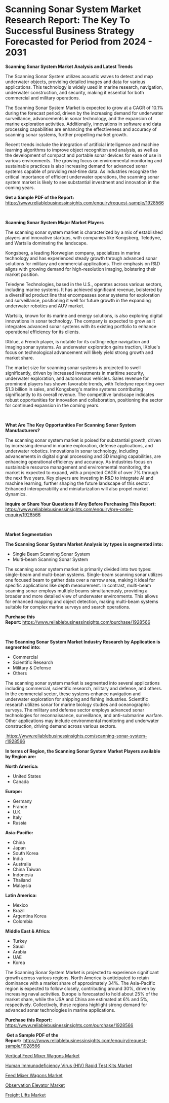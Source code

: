 <p><h1>Scanning Sonar System Market Research Report: The Key To Successful Business Strategy Forecasted for Period from 2024 - 2031</h1></p><p><strong>Scanning Sonar System Market Analysis and Latest Trends</strong></p>
<p><p>The Scanning Sonar System utilizes acoustic waves to detect and map underwater objects, providing detailed images and data for various applications. This technology is widely used in marine research, navigation, underwater construction, and security, making it essential for both commercial and military operations. </p><p>The Scanning Sonar System Market is expected to grow at a CAGR of 10.1% during the forecast period, driven by the increasing demand for underwater surveillance, advancements in sonar technology, and the expansion of marine exploration activities. Additionally, innovations in software and data processing capabilities are enhancing the effectiveness and accuracy of scanning sonar systems, further propelling market growth.</p><p>Recent trends include the integration of artificial intelligence and machine learning algorithms to improve object recognition and analysis, as well as the development of compact and portable sonar devices for ease of use in various environments. The growing focus on environmental monitoring and sustainable practices is also increasing demand for advanced sonar systems capable of providing real-time data. As industries recognize the critical importance of efficient underwater operations, the scanning sonar system market is likely to see substantial investment and innovation in the coming years.</p></p>
<p><strong>Get a Sample PDF of the Report:&nbsp;</strong> <a href="https://www.reliablebusinessinsights.com/enquiry/request-sample/1928566?utm_campaign=113&utm_medium=2&utm_source=Github&utm_content=ia&utm_term=25102024&utm_id=scanning-sonar-system">https://www.reliablebusinessinsights.com/enquiry/request-sample/1928566</a></p>
<p>&nbsp;</p>
<p><strong>Scanning Sonar System Major Market Players</strong></p>
<p><p>The scanning sonar system market is characterized by a mix of established players and innovative startups, with companies like Kongsberg, Teledyne, and Wartsila dominating the landscape. </p><p>Kongsberg, a leading Norwegian company, specializes in marine technology and has experienced steady growth through advanced sonar solutions for military and commercial applications. Their emphasis on R&D aligns with growing demand for high-resolution imaging, bolstering their market position.</p><p>Teledyne Technologies, based in the U.S., operates across various sectors, including marine systems. It has achieved significant revenue, bolstered by a diversified product line that encompasses sonar systems for exploration and surveillance, positioning it well for future growth in the expanding underwater robotics and AUV market.</p><p>Wartsila, known for its marine and energy solutions, is also exploring digital innovations in sonar technology. The company is expected to grow as it integrates advanced sonar systems with its existing portfolio to enhance operational efficiency for its clients.</p><p>IXblue, a French player, is notable for its cutting-edge navigation and imaging sonar systems. As underwater exploration gains traction, IXblue's focus on technological advancement will likely yield strong growth and market share.</p><p>The market size for scanning sonar systems is projected to swell significantly, driven by increased investments in maritime security, underwater exploration, and autonomous vehicles. Sales revenue for prominent players has shown favorable trends, with Teledyne reporting over $1.3 billion in sales, and Kongsberg's marine systems contributing significantly to its overall revenue. The competitive landscape indicates robust opportunities for innovation and collaboration, positioning the sector for continued expansion in the coming years.</p></p>
<p>&nbsp;</p>
<p><strong>What Are The Key Opportunities For Scanning Sonar System Manufacturers?</strong></p>
<p><p>The scanning sonar system market is poised for substantial growth, driven by increasing demand in marine exploration, defense applications, and underwater robotics. Innovations in sonar technology, including advancements in digital signal processing and 3D imaging capabilities, are enhancing operational efficiency and accuracy. As industries focus on sustainable resource management and environmental monitoring, the market is expected to expand, with a projected CAGR of over 7% through the next five years. Key players are investing in R&D to integrate AI and machine learning, further shaping the future landscape of this sector. Enhanced interoperability and miniaturization will also propel market dynamics.</p></p>
<p><strong>Inquire or Share Your Questions If Any Before Purchasing This Report:</strong> <a href="https://www.reliablebusinessinsights.com/enquiry/pre-order-enquiry/1928566?utm_campaign=113&utm_medium=2&utm_source=Github&utm_content=ia&utm_term=25102024&utm_id=scanning-sonar-system">https://www.reliablebusinessinsights.com/enquiry/pre-order-enquiry/1928566</a></p>
<p>&nbsp;</p>
<p><strong>Market Segmentation</strong></p>
<p><strong>The Scanning Sonar System Market Analysis by types is segmented into:</strong></p>
<p><ul><li>Single Beam Scanning Sonar System</li><li>Multi-beam Scanning Sonar System</li></ul></p>
<p><p>The scanning sonar system market is primarily divided into two types: single-beam and multi-beam systems. Single-beam scanning sonar utilizes one focused beam to gather data over a narrow area, making it ideal for specific applications like depth measurement. In contrast, multi-beam scanning sonar employs multiple beams simultaneously, providing a broader and more detailed view of underwater environments. This allows for enhanced mapping and object detection, making multi-beam systems suitable for complex marine surveys and search operations.</p></p>
<p><strong>Purchase this Report:&nbsp;</strong><a href="https://www.reliablebusinessinsights.com/purchase/1928566?utm_campaign=113&utm_medium=2&utm_source=Github&utm_content=ia&utm_term=25102024&utm_id=scanning-sonar-system">https://www.reliablebusinessinsights.com/purchase/1928566</a></p>
<p>&nbsp;</p>
<p><strong>The Scanning Sonar System Market Industry Research by Application is segmented into:</strong></p>
<p><ul><li>Commercial</li><li>Scientific Research</li><li>Military & Defense</li><li>Others</li></ul></p>
<p><p>The scanning sonar system market is segmented into several applications including commercial, scientific research, military and defense, and others. In the commercial sector, these systems enhance navigation and underwater exploration for shipping and fishing industries. Scientific research utilizes sonar for marine biology studies and oceanographic surveys. The military and defense sector employs advanced sonar technologies for reconnaissance, surveillance, and anti-submarine warfare. Other applications may include environmental monitoring and underwater construction, driving demand across various sectors.</p></p>
<p><a href="https://www.reliablebusinessinsights.com/scanning-sonar-system-r1928566?utm_campaign=113&utm_medium=2&utm_source=Github&utm_content=ia&utm_term=25102024&utm_id=scanning-sonar-system">&nbsp;https://www.reliablebusinessinsights.com/scanning-sonar-system-r1928566</a></p>
<p><strong>In terms of Region, the Scanning Sonar System Market Players available by Region are:</strong></p>
<p>
    <p> <strong> North America: </strong>
        <ul>
            <li>United States</li>
            <li>Canada</li>
        </ul>
        </p> 
    <p> <strong> Europe: </strong>
        <ul>
            <li>Germany</li>
            <li>France</li>
            <li>U.K.</li>
            <li>Italy</li>
            <li>Russia</li>
        </ul>
        </p> 
    <p> <strong> Asia-Pacific: </strong>
        <ul>
            <li>China</li>
            <li>Japan</li>
            <li>South Korea</li>
            <li>India</li>
            <li>Australia</li>
            <li>China Taiwan</li>
            <li>Indonesia</li>
            <li>Thailand</li>
            <li>Malaysia</li>
        </ul>
        </p> 
    <p> <strong> Latin America: </strong>
        <ul>
            <li>Mexico</li>
            <li>Brazil</li>
            <li>Argentina Korea</li>
            <li>Colombia</li>
        </ul>
        </p> 
    <p> <strong> Middle East & Africa: </strong>
        <ul>
            <li>Turkey</li>
            <li>Saudi</li>
            <li>Arabia</li>
            <li>UAE</li>
            <li>Korea</li>
        </ul>
    </p>
    </p>
<p><p>The Scanning Sonar System Market is projected to experience significant growth across various regions. North America is anticipated to retain dominance with a market share of approximately 34%. The Asia-Pacific region is expected to follow closely, contributing around 30%, driven by increasing naval activities. Europe is forecasted to hold about 25% of the market share, while the USA and China are estimated at 6% and 5%, respectively. Collectively, these regions highlight strong demand for advanced sonar technologies in marine applications.</p></p>
<p><strong>Purchase this Report: </strong><a href="https://www.reliablebusinessinsights.com/purchase/1928566?utm_campaign=113&utm_medium=2&utm_source=Github&utm_content=ia&utm_term=25102024&utm_id=scanning-sonar-system">https://www.reliablebusinessinsights.com/purchase/1928566</a></p>
<p>&nbsp;<strong>Get a Sample PDF of the Report:&nbsp;&nbsp;</strong><a href="https://www.reliablebusinessinsights.com/enquiry/request-sample/1928566?utm_campaign=113&utm_medium=2&utm_source=Github&utm_content=ia&utm_term=25102024&utm_id=scanning-sonar-system">https://www.reliablebusinessinsights.com/enquiry/request-sample/1928566</a></p>
<p><strong></strong></p>
<p><p><a href="https://issuu.com/reportprime-2/docs/vertical-feed-mixer-wagons-market-s_b634ab9bfd0d1d?utm_campaign=113&utm_medium=2&utm_source=Github&utm_content=ia&utm_term=25102024&utm_id=scanning-sonar-system">Vertical Feed Mixer Wagons Market</a></p><p><a href="https://www.linkedin.com/pulse/analyzing-human-immunodeficiency-virus-hiv-rapid-test-kits-wpuic?utm_campaign=113&utm_medium=2&utm_source=Github&utm_content=ia&utm_term=25102024&utm_id=scanning-sonar-system">Human Immunodeficiency Virus (HIV) Rapid Test Kits Market</a></p><p><a href="https://issuu.com/reportprime-2/docs/feed-mixer-wagons-market-size-2030._2d9253a3a8a185?utm_campaign=113&utm_medium=2&utm_source=Github&utm_content=ia&utm_term=25102024&utm_id=scanning-sonar-system">Feed Mixer Wagons Market</a></p><p><a href="https://github.com/florjvdva/Market-Research-Report-List-1/blob/main/observation-elevator-market.md?utm_campaign=113&utm_medium=2&utm_source=Github&utm_content=ia&utm_term=25102024&utm_id=scanning-sonar-system">Observation Elevator Market</a></p><p><a href="https://github.com/LoretaDushku585/Market-Research-Report-List-1/blob/main/freight-lifts-market.md?utm_campaign=113&utm_medium=2&utm_source=Github&utm_content=ia&utm_term=25102024&utm_id=scanning-sonar-system">Freight Lifts Market</a></p></p>